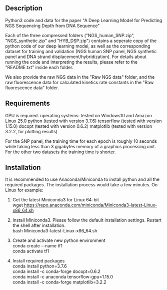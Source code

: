 Description
------------------------
Python3 code and data for the paper "A Deep Learning Model for Predicting NGS Sequencing Depth from DNA Sequence"

Each of the three compressed folders ("NGS_human_SNP.zip", "NGS_synthetic.zip" and "HYB_DSP.zip") contains a seperate copy of the python code of our deep learning model, as well as the corresponding dataset for training and validation (NGS human SNP panel, NGS synthetic panel and DNA strand displacement/hybridization). For details about running the code and interpreting the results, please refer to the "README.txt" inside each folder. 

We also provide the raw NGS data in the "Raw NGS data" folder, and the raw fluorescence data for calculated kinetics rate constants in the "Raw fluorescence data" folder. 


Requirements
------------------------
GPU is required. 
operating systems: tested on Windows10 and Amazon Linux 25.0
python (tested with version 3.7.6)
tensorflow (tested with version 1.15.0)
docopt (tested with version 0.6.2)
matplotlib (tested with version 3.2.2, for plotting results)

For the SNP panel, the training time for each epoch is roughly 10 seconds while taking less than 3 gigabytes memory of a graphics processing unit. For the other two datasets the training time is shorter. 


Installation
------------------------
It is recommended to use Anaconda/Miniconda to install python and all the required packages. The installation process would take a few minutes. 
On Linux for example: 
1. Get the latest Miniconda3 for Linux 64-bit\
wget https://repo.anaconda.com/miniconda/Miniconda3-latest-Linux-x86_64.sh

2. Install Miniconda3. Please follow the default installation settings. Restart the shell after installation.\
bash Miniconda3-latest-Linux-x86_64.sh

3. Create and activate new python environment\
conda create --name tf1\
conda activate tf1

4. Install required packages\
conda install python=3.7.6\
conda install -c conda-forge docopt=0.6.2\
conda install -c anaconda tensorflow-gpu=1.15.0\
conda install -c conda-forge matplotlib=3.2.2
